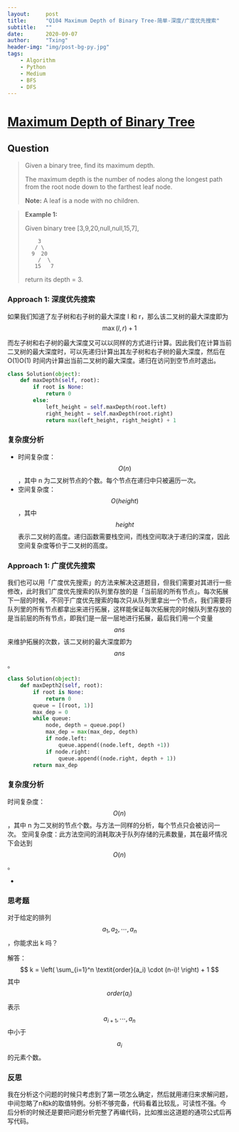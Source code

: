 ```yaml
---
layout:     post
title:      "Q104 Maximum Depth of Binary Tree-简单-深度/广度优先搜索"
subtitle:   ""
date:       2020-09-07
author:     "Txing"
header-img: "img/post-bg-py.jpg"
tags:
    - Algorithm
    - Python
    - Medium
    - BFS
    - DFS
---
```


# [Maximum Depth of Binary Tree](https://leetcode-cn.com/problems/maximum-depth-of-binary-tree/)

## Question

> Given a binary tree, find its maximum depth.
>
> The maximum depth is the number of nodes along the longest path from the root node down to the farthest leaf node.
>
> **Note:** A leaf is a node with no children.

> **Example 1:**
>
> Given binary tree [3,9,20,null,null,15,7],
>
> ```
>     3
>    / \
>   9  20
>     /  \
>    15   7
> ```
>
> return its depth = 3.

### Approach 1: 深度优先搜索

如果我们知道了左子树和右子树的最大深度 l 和 r，那么该二叉树的最大深度即为$$\max(l,r) + 1$$

而左子树和右子树的最大深度又可以以同样的方式进行计算。因此我们在计算当前二叉树的最大深度时，可以先递归计算出其左子树和右子树的最大深度，然后在 O(1)O(1) 时间内计算出当前二叉树的最大深度。递归在访问到空节点时退出。

```python
class Solution(object):
    def maxDepth(self, root):
        if root is None:
            return 0
        else:
            left_height = self.maxDepth(root.left)
            right_height = self.maxDepth(root.right)
            return max(left_height, right_height) + 1
```



### 复杂度分析

- 时间复杂度：$$O(n)$$，其中 n 为二叉树节点的个数。每个节点在递归中只被遍历一次。
- 空间复杂度：$$O(\textit{height})$$，其中 $$\textit{height}$$ 表示二叉树的高度。递归函数需要栈空间，而栈空间取决于递归的深度，因此空间复杂度等价于二叉树的高度。

### Approach 1: 广度优先搜索

我们也可以用「广度优先搜索」的方法来解决这道题目，但我们需要对其进行一些修改，此时我们广度优先搜索的队列里存放的是「当前层的所有节点」。每次拓展下一层的时候，不同于广度优先搜索的每次只从队列里拿出一个节点，我们需要将队列里的所有节点都拿出来进行拓展，这样能保证每次拓展完的时候队列里存放的是当前层的所有节点，即我们是一层一层地进行拓展，最后我们用一个变量 $$\textit{ans}$$ 来维护拓展的次数，该二叉树的最大深度即为 $$\textit{ans}$$。

```python
class Solution(object):
	def maxDepth2(self, root):
        if root is None:
            return 0
        queue = [(root, 1)]
        max_dep = 0
        while queue:
            node, depth = queue.pop()
            max_dep = max(max_dep, depth)
            if node.left:
                queue.append((node.left, depth +1))
            if node.right:
                queue.append((node.right, depth + 1))
        return max_dep
```

### 复杂度分析

时间复杂度：$$O(n)$$，其中 n 为二叉树的节点个数。与方法一同样的分析，每个节点只会被访问一次。
空间复杂度：此方法空间的消耗取决于队列存储的元素数量，其在最坏情况下会达到 $$O(n)$$。




- 

### 思考题

对于给定的排列 $$a_1, a_2, \cdots, a_n$$ ，你能求出 k 吗？

解答：
$$
k = \left( \sum_{i=1}^n \textit{order}(a_i) \cdot (n-i)! \right) + 1
$$
其中 $$\textit{order}(a_i)$$表示 $$a_{i+1}, \cdots, a_n$$中小于 $$a_i$$的元素个数。

### 反思

我在分析这个问题的时候只考虑到了第一项怎么确定，然后就用递归来求解问题，中间忽略了n和k的取值特例。分析不够完备，代码看着比较乱，可读性不强。今后分析的时候还是要把问题分析完整了再编代码，比如推出这道题的通项公式后再写代码。